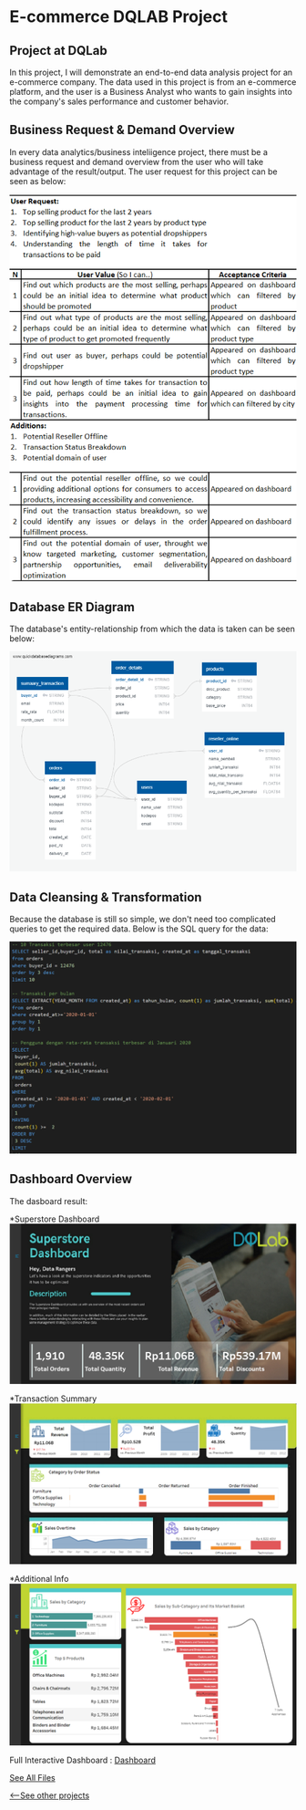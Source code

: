 # E-commerce DQLAB Project

## Project at DQLab
In this project, I will demonstrate an end-to-end data analysis project for an e-commerce company. The data used in this project is from an e-commerce platform, and the user is a Business Analyst who wants to gain insights into the company's sales performance and customer behavior.

## Business Request & Demand Overview
In every data analytics/business inteliigence project, there must be a business request and demand overview from the user who will take advantage of the result/output. The user request for this project can be seen as below:

![](/images/bisreq.png)

## Database ER Diagram
The database's entity-relationship from which the data is taken can be seen below:

![](/images/ecommerce_erd.png)

## Data Cleansing & Transformation
Because the database is still so simple, we don't need too complicated queries to get the required data. Below is the SQL query for the data:

![](/images/SQL1.png)


## Dashboard Overview
The dasboard result:

*Superstore Dashboard
![](/images/superstore_dashboard.png)

*Transaction Summary
![](/images/overview_data.png)

*Additional Info
![](/images/product_analysis.png)

Full Interactive Dashboard : [Dashboard](https://public.tableau.com/app/profile/muhammad.zaki.fuadi/viz/Sales-DQLab/Dashboard1#1)

[See All Files](https://github.com/mzfuadi97/dqlab-ecommerce.git)

[<--See other projects](https://mzfuadi97.github.io/#[object%20Object])
